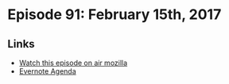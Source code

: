 # Episode 91: February 15th, 2017

## Links
* [Watch this episode on air mozilla](https://air.mozilla.org/the-joy-of-coding-episode-91/)
* [Evernote Agenda](https://www.evernote.com/l/AbKRiWqnK_hG7bSYTzOZS0uzIkXuhrJSbS0)
